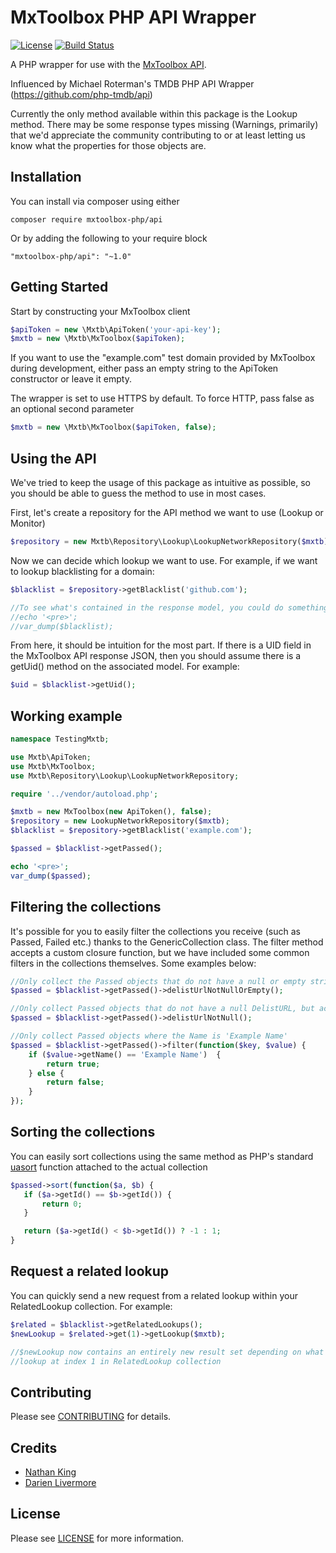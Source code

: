 # MxToolbox PHP API Wrapper

[![License](https://poser.pugx.org/php-tmdb/api/license.png)](LICENSE.txt)
[![Build Status](https://travis-ci.org/Vherus/mxtoolbox-php-api.svg?branch=master)](https://travis-ci.org/Vherus/mxtoolbox-php-api)

A PHP wrapper for use with the [MxToolbox API](http://mxtoolbox.com/productinfo/mxtoolboxapi).

Influenced by Michael Roterman's TMDB PHP API Wrapper (https://github.com/php-tmdb/api)

Currently the only method available within this package is the Lookup method. There may be some response types missing (Warnings, primarily) that
we'd appreciate the community contributing to or at least letting us know what the properties for those objects are.

## Installation

You can install via composer using either

```
composer require mxtoolbox-php/api
```

Or by adding the following to your require block

```
"mxtoolbox-php/api": "~1.0"
```

## Getting Started

Start by constructing your MxToolbox client

```php
$apiToken = new \Mxtb\ApiToken('your-api-key');
$mxtb = new \Mxtb\MxToolbox($apiToken);
```
If you want to use the "example.com" test domain provided by MxToolbox during development, either pass an empty string to the ApiToken constructor or leave it empty.

The wrapper is set to use HTTPS by default. To force HTTP, pass false as an optional second parameter

```php
$mxtb = new \Mxtb\MxToolbox($apiToken, false);
```

## Using the API

We've tried to keep the usage of this package as intuitive as possible, so you should be able to guess the method to use in most cases.

First, let's create a repository for the API method we want to use (Lookup or Monitor)

```php
$repository = new Mxtb\Repository\Lookup\LookupNetworkRepository($mxtb);
```

Now we can decide which lookup we want to use. For example, if we want to lookup blacklisting for a domain:

```php
$blacklist = $repository->getBlacklist('github.com');

//To see what's contained in the response model, you could do something like below
//echo '<pre>';
//var_dump($blacklist);
```

From here, it should be intuition for the most part. If there is a UID field in the MxToolbox API response JSON, then
you should assume there is a getUid() method on the associated model. For example:

```php
$uid = $blacklist->getUid();
```

## Working example

```php
namespace TestingMxtb;

use Mxtb\ApiToken;
use Mxtb\MxToolbox;
use Mxtb\Repository\Lookup\LookupNetworkRepository;

require '../vendor/autoload.php';

$mxtb = new MxToolbox(new ApiToken(), false);
$repository = new LookupNetworkRepository($mxtb);
$blacklist = $repository->getBlacklist('example.com');

$passed = $blacklist->getPassed();

echo '<pre>';
var_dump($passed);
```

## Filtering the collections

It's possible for you to easily filter the collections you receive (such as Passed, Failed etc.) thanks to the GenericCollection class. The filter method accepts
a custom closure function, but we have included some common filters in the collections themselves. Some examples below:

```php
//Only collect the Passed objects that do not have a null or empty string DelistURL
$passed = $blacklist->getPassed()->delistUrlNotNullOrEmpty();

//Only collect Passed objects that do not have a null DelistURL, but accept empty strings
$passed = $blacklist->getPassed()->delistUrlNotNull();

//Only collect Passed objects where the Name is 'Example Name'
$passed = $blacklist->getPassed()->filter(function($key, $value) {
    if ($value->getName() == 'Example Name')  {
        return true;
    } else {
        return false;
    }
});
```

## Sorting the collections

You can easily sort collections using the same method as PHP's standard [uasort](http://php.net/uasort) function attached to the actual collection

```php
$passed->sort(function($a, $b) {
   if ($a->getId() == $b->getId()) {
       return 0;
   }

   return ($a->getId() < $b->getId()) ? -1 : 1;
}
```

## Request a related lookup

You can quickly send a new request from a related lookup within your RelatedLookup collection. For example:

```php
$related = $blacklist->getRelatedLookups();
$newLookup = $related->get(1)->getLookup($mxtb);

//$newLookup now contains an entirely new result set depending on what the command was in the related
//lookup at index 1 in RelatedLookup collection
```

## Contributing

Please see [CONTRIBUTING](CONTRIBUTING.md) for details.


## Credits

- [Nathan King](mailto:nkvherus@gmail.com)
- [Darien Livermore](mailto:daz.livermore@hotmail.com)


## License

Please see [LICENSE](LICENSE.txt) for more information.
